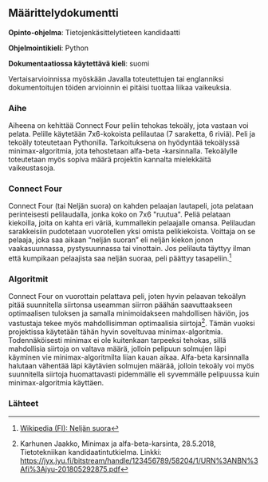## Määrittelydokumentti
**Opinto-ohjelma**: Tietojenkäsittelytieteen kandidaatti

**Ohjelmointikieli**: Python

**Dokumentaatiossa käytettävä kieli**: suomi

Vertaisarvioinnissa myöskään Javalla toteutettujen tai englanniksi dokumentoitujen töiden arvioinnin ei pitäisi tuottaa liikaa vaikeuksia.

### Aihe
Aiheena on kehittää Connect Four peliin tehokas tekoäly, jota vastaan voi pelata. Pelille käytetään 7x6-kokoista pelilautaa (7 saraketta, 6 riviä). Peli ja tekoäly toteutetaan Pythonilla. Tarkoituksena on hyödyntää tekoälyssä minimax-algoritmia, jota tehostetaan alfa-beta -karsinnalla. Tekoälylle toteutetaan myös sopiva määrä projektin kannalta mielekkäitä vaikeustasoja.

### Connect Four
Connect Four (tai Neljän suora) on kahden pelaajan lautapeli, jota pelataan perinteisesti pelilaudalla, jonka koko on 7x6 "ruutua". Peliä pelataan kiekoilla, joita on kahta eri väriä, kummallekin pelaajalle omansa. Pelilaudan sarakkeisiin pudotetaan vuorotellen yksi omista pelikiekoista. Voittaja on se pelaaja, joka saa aikaan “neljän suoran” eli neljän kiekon jonon vaakasuunnassa, pystysuunnassa tai vinottain. Jos pelilauta täyttyy ilman että kumpikaan pelaajista saa neljän suoraa, peli päättyy tasapeliin.[^1]

### Algoritmit
Connect Four on vuorottain pelattava peli, joten hyvin pelaavan tekoälyn pitää suunnitella siirtonsa useamman siirron päähän saavuttaakseen optimaalisen tuloksen ja samalla minimoidakseen mahdollisen häviön, jos vastustaja tekee myös mahdollisimman optimaalisia siirtoja[^2]. Tämän vuoksi projektissa käytetään tähän hyvin soveltuvaa minimax-algoritmia. Todennäköisesti minimax ei ole kuitenkaan tarpeeksi tehokas, sillä mahdollisia siirtoja on valtava määrä, jolloin pelipuun solmujen läpi käyminen vie minimax-algoritmilta liian kauan aikaa. Alfa-beta karsinnalla halutaan vähentää läpi käytävien solmujen määrää, jolloin tekoäly voi myös suunnitella siirtoja huomattavasti pidemmälle eli syvemmälle pelipuussa kuin minimax-algoritmia käyttäen.

### Lähteet
[^1]: [Wikipedia (FI): Neljän suora](https://fi.wikipedia.org/wiki/Nelj%C3%A4n_suora)

[^2]: Karhunen Jaakko, Minimax ja alfa-beta-karsinta, 28.5.2018, Tietotekniikan kandidaatintutkielma. Linkki: https://jyx.jyu.fi/bitstream/handle/123456789/58204/1/URN%3ANBN%3Afi%3Ajyu-201805292875.pdf
